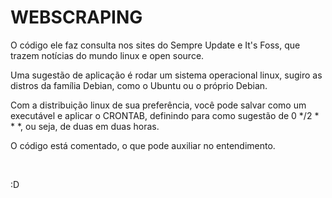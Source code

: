 # WEBSCRAPING

<p>O código ele faz consulta nos sites do Sempre Update e It's Foss, que trazem notícias do mundo linux e open source.</p>
<p>Uma sugestão de aplicação é rodar um sistema operacional linux, sugiro as distros da família Debian, como o Ubuntu ou o próprio Debian.</p>
<p>Com a distribuição linux de sua preferência, você pode salvar como um executável e aplicar o CRONTAB, definindo para como sugestão de 0 */2 * * *, ou seja, de duas em duas horas.</p>
<p>O código está comentado, o que pode auxiliar no entendimento.</p>
</br>
<p>:D</p>

